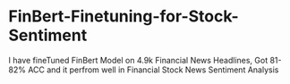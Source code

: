 # FinBert-Finetuning-for-Stock-Sentiment
I have fineTuned FinBert Model on 4.9k Financial News Headlines, Got 81-82% ACC and it perfrom well in Financial Stock News Sentiment Analysis
